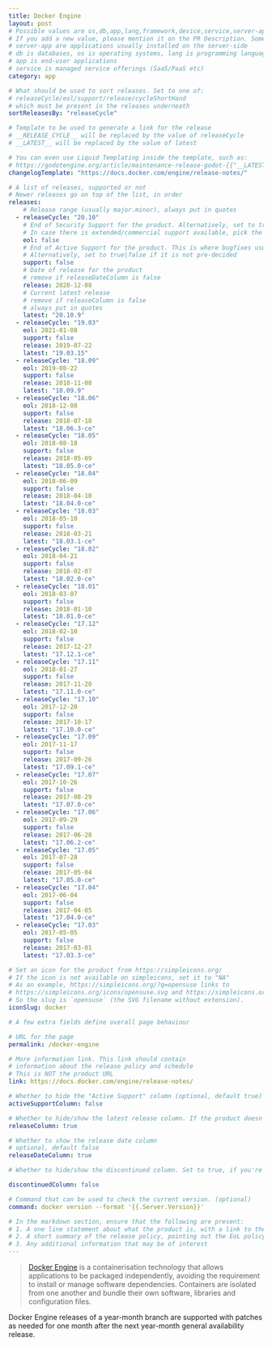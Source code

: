 ```yaml
---
title: Docker Engine
layout: post
# Possible values are os,db,app,lang,framework,device,service,server-app
# If you add a new value, please mention it on the PR Description. Some rough guidelines:
# server-app are applications usually installed on the server-side
# db is databases, os is operating systems, lang is programming languages
# app is end-user applications
# service is managed service offerings (SaaS/PaaS etc)
category: app

# What should be used to sort releases. Set to one of:
# releaseCycle/eol/support/release/cycleShortHand
# which must be present in the releases underneath
sortReleasesBy: "releaseCycle"

# Template to be used to generate a link for the release
# __RELEASE_CYCLE__ will be replaced by the value of releaseCycle
# __LATEST__ will be replaced by the value of latest

# You can even use Liquid Templating inside the template, such as:
# https://godotengine.org/article/maintenance-release-godot-{{"__LATEST__" | replace:'.','-'}}
changelogTemplate: "https://docs.docker.com/engine/release-notes/"

# A list of releases, supported or not
# Newer releases go on top of the list, in order
releases:
    # Release range (usually major.minor), always put in quotes
  - releaseCycle: "20.10"
    # End of Security Support for the product. Alternatively, set to true|false if EOL is not pre-decided
    # In case there is extended/commercial support available, pick the date most
    eol: false
    # End of Active Support for the product. This is where bugfixes usually stop coming in. (remove if activeSupportColumn=false)
    # Alternatively, set to true|false if it is not pre-decided
    support: false
    # Date of release for the product
    # remove if releaseDateColumn is false
    release: 2020-12-08
    # Current latest release
    # remove if releaseColumn is false
    # always put in quotes
    latest: "20.10.9"
  - releaseCycle: "19.03"
    eol: 2021-01-08
    support: false
    release: 2019-07-22
    latest: "19.03.15"
  - releaseCycle: "18.09"
    eol: 2019-08-22
    support: false
    release: 2018-11-08
    latest: "18.09.9"
  - releaseCycle: "18.06"
    eol: 2018-12-08
    support: false
    release: 2018-07-18
    latest: "18.06.3-ce"
  - releaseCycle: "18.05"
    eol: 2018-08-18
    support: false
    release: 2018-05-09
    latest: "18.05.0-ce"
  - releaseCycle: "18.04"
    eol: 2018-06-09
    support: false
    release: 2018-04-10
    latest: "18.04.0-ce"
  - releaseCycle: "18.03"
    eol: 2018-05-10
    support: false
    release: 2018-03-21
    latest: "18.03.1-ce"
  - releaseCycle: "18.02"
    eol: 2018-04-21
    support: false
    release: 2018-02-07
    latest: "18.02.0-ce"
  - releaseCycle: "18.01"
    eol: 2018-03-07
    support: false
    release: 2018-01-10
    latest: "18.01.0-ce"
  - releaseCycle: "17.12"
    eol: 2018-02-10
    support: false
    release: 2017-12-27
    latest: "17.12.1-ce"
  - releaseCycle: "17.11"
    eol: 2018-01-27
    support: false
    release: 2017-11-20
    latest: "17.11.0-ce"
  - releaseCycle: "17.10"
    eol: 2017-12-20
    support: false
    release: 2017-10-17
    latest: "17.10.0-ce"
  - releaseCycle: "17.09"
    eol: 2017-11-17
    support: false
    release: 2017-09-26
    latest: "17.09.1-ce"
  - releaseCycle: "17.07"
    eol: 2017-10-26
    support: false
    release: 2017-08-29
    latest: "17.07.0-ce"
  - releaseCycle: "17.06"
    eol: 2017-09-29
    support: false
    release: 2017-06-28
    latest: "17.06.2-ce"
  - releaseCycle: "17.05"
    eol: 2017-07-28
    support: false
    release: 2017-05-04
    latest: "17.05.0-ce"
  - releaseCycle: "17.04"
    eol: 2017-06-04
    support: false
    release: 2017-04-05
    latest: "17.04.0-ce"
  - releaseCycle: "17.03"
    eol: 2017-05-05
    support: false
    release: 2017-03-01
    latest: "17.03.3-ce"

# Set an icon for the product from https://simpleicons.org/
# If the icon is not available on simpleicons, set it to "NA"
# As an example, https://simpleicons.org/?q=opensuse links to
# https://simpleicons.org/icons/opensuse.svg and https://simpleicons.org/icons/opensuse.pdf
# So the slug is `opensuse` (the SVG filename without extension).
iconSlug: docker

# A few extra fields define overall page behaviour

# URL for the page
permalink: /docker-engine

# More information link. This link should contain
# information about the release policy and schedule
# This is NOT the product URL
link: https://docs.docker.com/engine/release-notes/

# Whether to hide the "Active Support" column (optional, default true)
activeSupportColumn: false

# Whether to hide/show the latest release column. If the product doesn't have patch releases, set this to false. (optional, default true)
releaseColumn: true

# Whether to show the release date column
# optional, default false
releaseDateColumn: true

# Whether to hide/show the discontinued column. Set to true, if you're tracking a device. This usually means the device is no longer available for sale or is no longer being manufactured. Set discontinued: true/false inside a release.

discontinuedColumn: false

# Command that can be used to check the current version. (optional)
command: docker version --format '{{.Server.Version}}'

# In the markdown section, ensure that the following are present:
# 1. A one line statement about what the product is, with a link to the primary website (in a quote)
# 2. A short summary of the release policy, pointing out the EoL policy as well, if available.
# 3. Any additional information that may be of interest
---
```

> [Docker Engine](https://www.docker.com/) is a containerisation technology that allows applications to be packaged independently, avoiding the requirement to install or manage software dependencies. Containers are isolated from one another and bundle their own software, libraries and configuration files.

Docker Engine releases of a year-month branch are supported with patches as needed for one month after the next year-month general availability release.
